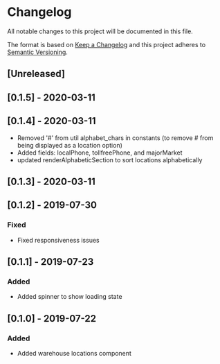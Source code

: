 # Changelog

All notable changes to this project will be documented in this file.

The format is based on [Keep a Changelog](http://keepachangelog.com/en/1.0.0/)
and this project adheres to [Semantic Versioning](http://semver.org/spec/v2.0.0.html).

## [Unreleased]

## [0.1.5] - 2020-03-11

## [0.1.4] - 2020-03-11
- Removed '#' from util alphabet_chars in constants (to remove # from being displayed as a location option)
- Added fields: localPhone, tollfreePhone, and majorMarket
- updated renderAlphabeticSection to sort locations alphabetically
 
## [0.1.3] - 2020-03-11

## [0.1.2] - 2019-07-30
### Fixed
- Fixed responsiveness issues

## [0.1.1] - 2019-07-23
### Added
- Added spinner to show loading state

## [0.1.0] - 2019-07-22
### Added
- Added warehouse locations component
